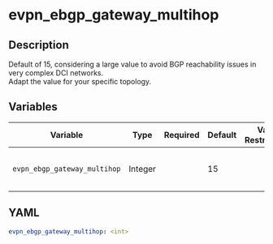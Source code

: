 # evpn_ebgp_gateway_multihop

## Description

Default of 15, considering a large value to avoid BGP reachability issues in very complex DCI networks.<br>Adapt the value for your specific topology.<br>

## Variables

| Variable | Type | Required | Default | Value Restrictions | Description |
| -------- | ---- | -------- | ------- | ------------------ | ----------- |
| <code>evpn_ebgp_gateway_multihop</code>| Integer |  | 15 |  | EVPN Gateway EBGP Multihop |

## YAML

```yaml
evpn_ebgp_gateway_multihop: <int>
```